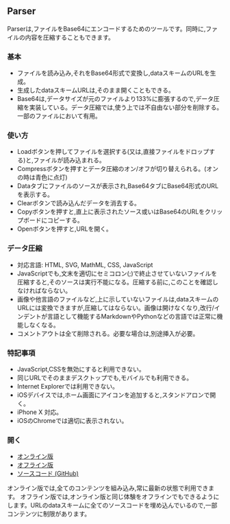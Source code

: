 ## Parser

Parserは,ファイルをBase64にエンコードするためのツールです。同時に,ファイルの内容を圧縮することもできます。

### 基本
- ファイルを読み込み,それをBase64形式で変換し,dataスキームのURLを生成。
- 生成したdataスキームURLは,そのまま開くこともできる。
- Base64は,データサイズが元のファイルより133%に膨張するので,データ圧縮を実装している。データ圧縮では,使う上では不自由ない部分を削除する。一部のファイルにおいて有用。

### 使い方
- Loadボタンを押してファイルを選択する(又は,直接ファイルをドロップする)と,ファイルが読み込まれる。
- Compressボタンを押すとデータ圧縮のオン/オフが切り替えられる。(オンの時は青色に点灯)
- Dataタブにファイルのソースが表示され,Base64タブにBase64形式のURLを表示する。
- Clearボタンで読み込んだデータを消去する。
- Copyボタンを押すと,直上に表示されたソース或いはBase64のURLをクリップボードにコピーする。
- Openボタンを押すと,URLを開く。

### データ圧縮
- 対応言語: HTML, SVG, MathML, CSS, JavaScript
- JavaScriptでも,文末を適切にセミコロン(;)で終止させていないファイルを圧縮すると,そのソースは実行不能になる。圧縮する前に,このことを確認しなければならない。
- 画像や他言語のファイルなど,上に示していないファイルは,dataスキームのURLには変換できますが,圧縮してはならない。画像は開けなくなり,改行/インデントが言語として機能するMarkdownやPythonなどの言語では正常に機能しなくなる。
- コメントアウトは全て削除される。必要な場合は,別途挿入が必要。

### 特記事項
- JavaScript,CSSを無効にすると利用できない。
- 同じURLでそのままデスクトップでも,モバイルでも利用できる。
- Internet Explorerでは利用できない。
- iOSデバイスでは,ホーム画面にアイコンを追加すると,スタンドアロンで開く。
- iPhone X 対応。
- iOSのChromeでは適切に表示されない。

### 開く
- [オンライン版](https://akimikimikimikimikimikimika.github.io/Parser/Parser.html "Triangleオンライン版")
- [オフライン版](https://akimikimikimikimikimikimika.github.io/Parser/offline.html "Triangleオフライン版")
- [ソースコード (GitHub)](https://github.com/akimikimikimikimikimikimika/Parser/ "ソースコード")

オンライン版では,全てのコンテンツを組み込み,常に最新の状態で利用できます。
オフライン版では,オンライン版と同じ体験をオフラインでもできるようにします。URLのdataスキームに全てのソースコードを埋め込んでいるので,一部コンテンツに制限があります。
